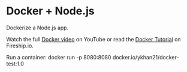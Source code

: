 # Docker + Node.js

Dockerize a Node.js app.

Watch the full [Docker video](https://youtu.be/gAkwW2tuIqE) on YouTube or read the [Docker Tutorial](https://fireship.io/lessons/docker-basics-tutorial-nodejs/) on Fireship.io.

Run a container:
docker run -p 8080:8080 docker.io/ykhan21/docker-test:1.0

##
